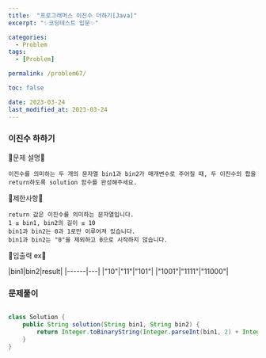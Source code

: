 ```yaml
---
title:  "프로그래머스 이진수 더하기[Java]"
excerpt: "✨코딩테스트 입문✨"

categories:
  - Problem
tags:
  - [Problem]

permalink: /problem67/

toc: false

date: 2023-03-24
last_modified_at: 2023-03-24
---
```

### 이진수 하하기

💫문제 설명💫

```
이진수를 의미하는 두 개의 문자열 bin1과 bin2가 매개변수로 주어질 때, 두 이진수의 합을 return하도록 solution 함수를 완성해주세요.
```

💫제한사항💫

```
return 값은 이진수를 의미하는 문자열입니다.
1 ≤ bin1, bin2의 길이 ≤ 10
bin1과 bin2는 0과 1로만 이루어져 있습니다.
bin1과 bin2는 "0"을 제외하고 0으로 시작하지 않습니다.
```

💫입출력 ex💫

|bin1|bin2|result|
|------|---|
|"10"|"11"|"101"|
|"1001"|"1111"|"11000"|

### 문제풀이

```java

class Solution {
    public String solution(String bin1, String bin2) {
        return Integer.toBinaryString(Integer.parseInt(bin1, 2) + Integer.parseInt(bin2, 2));
    }
}
```
